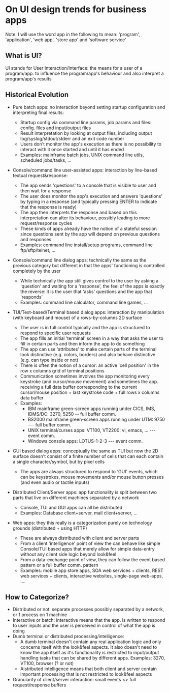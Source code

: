 # On UI design trends for business apps

Note: I will use the word app in the following to mean: 'program', 'application', 'web app', 'store app' and 'software service'


## What is UI?

UI stands for User Interaction/Interface: the means for a user of a program/app. to influence the program/app's behaviour and also interpret a program/app's results


## Historical Evolution

- Pure batch apps: no interaction beyond setting startup configuration and interpreting final results:
  - Startup config via command line params, job params and files: config. files and input/output files
  - Result interpretation by looking at output files, including output log/syslog/stdout/stderr and an exit code number
  - Users don't monitor the app's execution as there is no possibility to interact with it once started and until it has ended
  - Examples: mainframe batch jobs, UNIX command line utils, scheduled jobs/tasks, ...

- Console/command line user-assisted apps: interaction by line-based textual request&response:
  - The app sends 'questions' to a console that is visible to user and then wait for a response
  - The user does monitor the app's execution and answers 'questions' by typing in a response (and typically pressing ENTER to indicate that the response is ready)
  - The app then interprets the response and based on this interpretation can alter its behaviour, possibly leading to more request/response cycles
  - These kinds of apps already have the notion of a stateful session since questions sent by the app will depend on previous questions and responses
  - Examples: command line install/setup programs, command line ftp/sftp/telnet, ...
  
- Console/command line dialog apps: technically the same as the previous category but different in that the apps' functioning is controlled completely by the user
  - While technically the app still gives control to the user by asking a 'question' and waiting for a 'response', the feel of the apps is exactly the reverse: it is the user that 'asks' questions and the app that 'responds'
  - Examples: command line calculator, command line games, ...

- TUI/Text-based/Terminal based dialog apps: interaction by manipulation (with keyboard and mouse) of a rows-by-columns 2D surface
  - The user is in full control typically and the app is structured to respond to specific user requests
  - The app fills an initial 'terminal' screen in a way that asks the user to fill in certain parts and then inform the app to do something
  - The app can use 'attributes' to make certain parts of the terminal look distinctive (e.g. colors, borders) and also behave distinctive (e.g. can type inside or not)
  - There is often the notion of a cursor: an active 'cell position' in the row x columns grid of terminal positions
  - Communication sometimes involves the app monitoring every keystroke (and cursor/mouse movement) and sometimes the app. receiving a full data buffer corresponding to the current cursor/mouse position + last keystroke code + full rows x columns data buffer
  - Examples: 
    - IBM mainframe green-screen apps running under CICS, IMS, IDMS/DC: 3270, 5250 -- full buffer comm.
    - BS2000 mainframe green-screen apps running under UTM: 9750  --- full buffer comm.
    - UNIX terminal/curses apps: VT100, VT2200: vi, emacs, ... --- event comm.
    - Windows console apps: LOTUS-1-2-3 --- event comm.
    
- GUI based dialog apps: conceptually the same as TUI but now the 2D surface doesn't consist of a finite number of cells that can each contain a single character/symbol, but by pixel cells
  - The apps are always structured to respond to 'GUI' events, which can be keystrokes, mouse movements and/or mouse button presses (and even audio or tactile inputs)

- Distributed Client/Server apps: app functionality is split between two parts that live on different machines separated by a network
  - Console, TUI and GUI apps can all be distributed
  - Examples: Database client+server, mail client+server, ...

- Web apps: they this really is a categorization purely on technology grounds (distributed + using HTTP)
  - These are always distributed with client and server parts
  - From a client 'intelligence' point of view the can behave like simple Console/TUI based apps that merely allow for simple data-entry without any client side logic beyond look&feel
  - From a data-exchange point of view, they can follow the event based pattern or a full buffer comm. pattern
  - Examples: mobile app store apps, SOA web services + clients, REST web services + clients, interactive websites, single-page web-apps, ....
  
 
## How to Categorize?  

- Distributed or not: separate processes possibly separated by a network,  or 1 process on 1 machine
- Interactive or batch: interactive means that the app. is written to respond to user inputs and the user is perceived in control of what the app is doing
- Dumb terminal or distributed processing/intelligence: 
  - A dumb terminal doesn't contain any real application logic and only concerns itself with the look&feel aspects. It also doesn't need to know the app itself as it's functionality is restricted to input/output handling tasks that can be shared by different apps. Examples: 3270, VT100, browser (? or not)
  - Aistributed intelligence means that both client and server contain important processing that is not restricted to look&feel aspects
- Granularity of client/server interaction: small events <> full request/response buffers
